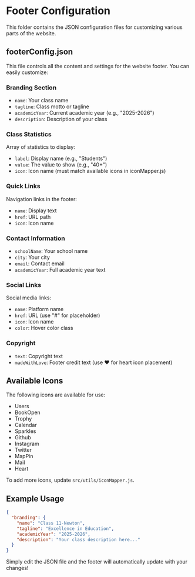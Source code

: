 # Footer Configuration

This folder contains the JSON configuration files for customizing various parts of the website.

## footerConfig.json

This file controls all the content and settings for the website footer. You can easily customize:

### Branding Section
- `name`: Your class name
- `tagline`: Class motto or tagline
- `academicYear`: Current academic year (e.g., "2025-2026")
- `description`: Description of your class

### Class Statistics
Array of statistics to display:
- `label`: Display name (e.g., "Students")
- `value`: The value to show (e.g., "40+")
- `icon`: Icon name (must match available icons in iconMapper.js)

### Quick Links
Navigation links in the footer:
- `name`: Display text
- `href`: URL path
- `icon`: Icon name

### Contact Information
- `schoolName`: Your school name
- `city`: Your city
- `email`: Contact email
- `academicYear`: Full academic year text

### Social Links
Social media links:
- `name`: Platform name
- `href`: URL (use "#" for placeholder)
- `icon`: Icon name
- `color`: Hover color class

### Copyright
- `text`: Copyright text
- `madeWithLove`: Footer credit text (use ❤️ for heart icon placement)

## Available Icons

The following icons are available for use:
- Users
- BookOpen
- Trophy
- Calendar
- Sparkles
- Github
- Instagram
- Twitter
- MapPin
- Mail
- Heart

To add more icons, update `src/utils/iconMapper.js`.

## Example Usage

```json
{
  "branding": {
    "name": "Class 11-Newton",
    "tagline": "Excellence in Education",
    "academicYear": "2025-2026",
    "description": "Your class description here..."
  }
}
```

Simply edit the JSON file and the footer will automatically update with your changes!